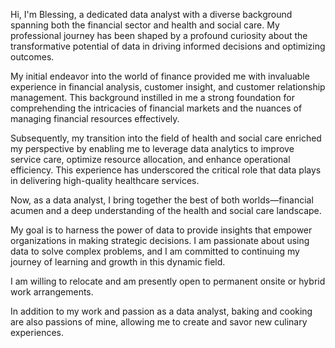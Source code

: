 Hi, I'm Blessing, a dedicated data analyst with a diverse background spanning both the financial sector and health and social care. My professional journey has been shaped by a profound curiosity about the transformative potential of data in driving informed decisions and optimizing outcomes.

My initial endeavor into the world of finance provided me with invaluable experience in financial analysis, customer insight, and customer relationship management. This background instilled in me a strong foundation for comprehending the intricacies of financial markets and the nuances of managing financial resources effectively.

Subsequently, my transition into the field of health and social care enriched my perspective by enabling me to leverage data analytics to improve service care, optimize resource allocation, and enhance operational efficiency. This experience has underscored the critical role that data plays in delivering high-quality healthcare services.

Now, as a data analyst, I bring together the best of both worlds—financial acumen and a deep understanding of the health and social care landscape.

My goal is to harness the power of data to provide insights that empower organizations in making strategic decisions. I am passionate about using data to solve complex problems, and I am committed to continuing my journey of learning and growth in this dynamic field.

I am willing to relocate and am presently open to permanent onsite or hybrid work arrangements.

In addition to my work and passion as a data analyst, baking and cooking are also passions of mine, allowing me to create and savor new culinary experiences.
